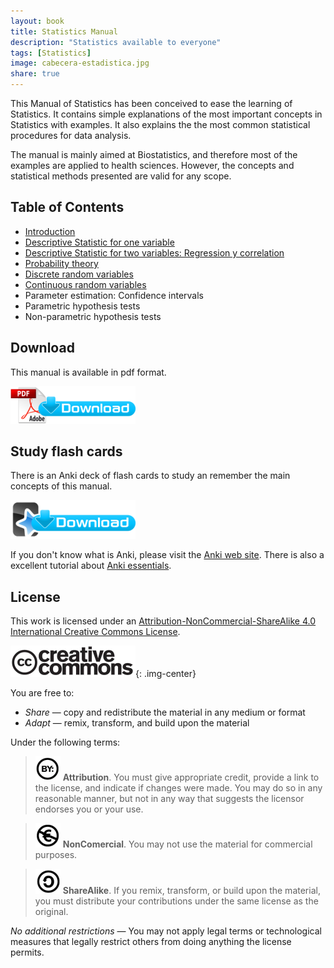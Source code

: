 ```yaml
---
layout: book
title: Statistics Manual
description: "Statistics available to everyone"
tags: [Statistics]
image: cabecera-estadistica.jpg
share: true
---
```


This Manual of Statistics has been conceived to ease the learning of Statistics. It contains simple explanations of the most important concepts in Statistics with examples. It also explains the the most common statistical procedures for data analysis.

The manual is mainly aimed at Biostatistics, and therefore most of the examples are applied to health sciences. However, the concepts and statistical methods presented are valid for any scope.

## Table of Contents

- [Introduction](/statistics/manual/introduction.html)
- [Descriptive Statistic for one variable](/statistics/manual/descriptive-statistics.html)
- [Descriptive Statistic for two variables: Regression y correlation](/statistics/manual/regression.html)
- [Probability theory](/statistics/manual/probability.html)
- [Discrete random variables](/statistics/manual/discrete_random_variables.html)
- [Continuous random variables](/statistics/manual/continuous_random_variables.html)
- Parameter estimation: Confidence intervals
- Parametric hypothesis tests
- Non-parametric hypothesis tests

## Download
This manual is available in pdf format.

[![Download pdf](/images/pdf_download.png)](https://github.com/asalber/statistics-course/raw/master/statistics_manual.pdf)

## Study flash cards
There is an Anki deck of flash cards to study an remember the main concepts of this manual.

[![Download Anki deck](/images/anki_download.png)](./Statistics.apkg)

If you don't know what is Anki, please visit the [Anki web site](http://ankisrs.net/). There is also a excellent tutorial about [Anki essentials](https://alexvermeer.com/download/Anki-Essentials-v1.0.pdf).

## License
This work is licensed under an [Attribution-NonCommercial-ShareAlike 4.0 International Creative Commons License](http://creativecommons.org/licenses/by-nc-sa/4.0/).

![Creative Commons](/images/cc-logo.png){: .img-center}

You are free to:

- *Share* — copy and redistribute the material in any medium or format
- *Adapt* — remix, transform, and build upon the material

Under the following terms:

>![cc-by](/images/cc-by.png) **Attribution**. You must give appropriate credit, provide a link to the license, and indicate if changes were made. You may do so in any reasonable manner, but not in any way that suggests the licensor endorses you or your use.

>![cc-e](/images/cc-e.png) **NonComercial**. You may not use the material for commercial purposes.

>![cc-c](/images/cc-c.png) **ShareAlike**. If you remix, transform, or build upon the material, you must distribute your contributions under the same license as the original.

*No additional restrictions* — You may not apply legal terms or technological measures that legally restrict others from doing anything the license permits.
